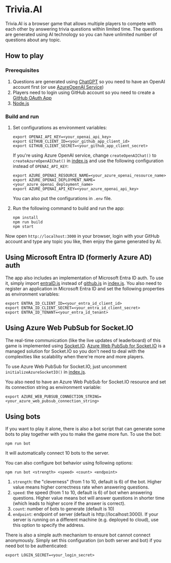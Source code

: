 # Trivia.AI

Trivia.AI is a browser game that allows multiple players to compete with each other by answering trivia questions within limited time. The questions are generated using AI technology so you can have unlimited number of questions about any topic.

## How to play

### Prerequisites

1. Questions are generated using [ChatGPT](https://chat.openai.com) so you need to have an OpenAI account first (or use [AzureOpenAI Service](https://azure.microsoft.com/products/ai-services/openai-service))
2. Players need to login using GitHub account so you need to create a [GitHub OAuth App](https://docs.github.com/apps/oauth-apps/building-oauth-apps/creating-an-oauth-app)
3. [Node.js](https://nodejs.org)

### Build and run

1. Set configurations as environment variables:
   ```
   export OPENAI_API_KEY=<your_openai_api_key>
   export GITHUB_CLIENT_ID=<your_github_app_client_id>
   export GITHUB_CLIENT_SECRET=<your_github_app_client_secret>
   ```

   If you're using Azure OpenAI service, change `createOpenAIChat()` to `createAzureOpenAIChat()` in [index.js](src/server/index.js) and use the following configuration instead of `OPENAI_API_KEY`:

   ```
   export AZURE_OPENAI_RESOURCE_NAME=<your_azure_openai_resource_name>
   export AZURE_OPENAI_DEPLOYMENT_NAME=<your_azure_openai_deployment_name>
   export AZURE_OPENAI_API_KEY=<your_azure_openai_api_key>
   ```

   You can also put the configurations in `.env` file.

2. Run the following command to build and run the app:

   ```
   npm install
   npm run build
   npm start
   ```

Now open `http://localhost:3000` in your browser, login with your GitHub account and type any topic you like, then enjoy the game generated by AI.

## Using Microsoft Entra ID (formerly Azure AD) auth

The app also includes an implementation of Microsoft Entra ID auth. To use it, simply import [entraID.js](src/server/auth/entraID.js) instead of [github.js](src/server/auth/github.js) in [index.js](src/server/index.js). You also need to register an application in Microsoft Entra ID and set the following properties as environment variables:

```
export ENTRA_ID_CLIENT_ID=<your_entra_id_client_id>
export ENTRA_ID_CLIENT_SECRET=<your_entra_id_client_secret>
export ENTRA_ID_TENANT=<your_entra_id_tenant>
```

## Using Azure Web PubSub for Socket.IO

The real-time communication (like the live updates of leaderboard) of this game is implemented using [Socket.IO](https://socket.io). [Azure Web PubSub for Socket.IO](https://learn.microsoft.com/azure/azure-web-pubsub/socketio-overview) is a managed solution for Socket.IO so you don't need to deal with the complexities like scalability when there're more and more players.

To use Azure Web PubSub for Socket.IO, just uncomment `initializeAzureSocketIO()` in [index.js](src/server/index.js).

You also need to have an Azure Web PubSub for Socket.IO resource and set its connection string as environment variable:

```
export AZURE_WEB_PUBSUB_CONNECTION_STRING=<your_azure_web_pubsub_connection_string>
```

## Using bots

If you want to play it alone, there is also a bot script that can generate some bots to play together with you to make the game more fun. To use the bot:

```
npm run bot
```

It will automatically connect 10 bots to the server.

You can also configure bot behavior using following options:

```
npm run bot <strength> <speed> <count> <endpoint>
```

1. `strength`: the "cleverness" (from 1 to 10, default is 6) of the bot. Higher value means higher correctness rate when answering questions.
2. `speed`: the speed (from 1 to 10, default is 6) of bot when answering questions. Higher value means bot will answer questions in shorter time (which leads to higher score if the answer is correct).
3. `count`: number of bots to generate (default is 10)
4. `endpoint`: endpoint of server (default is http://localhost:3000). If your server is running on a different machine (e.g. deployed to cloud), use this option to specify the address.

There is also a simple auth mechanism to ensure bot cannot connect anonymously. Simply set this configuration (on both server and bot) if you need bot to be authenticated:

```
export LOGIN_SECRET=<your_login_secret>
```